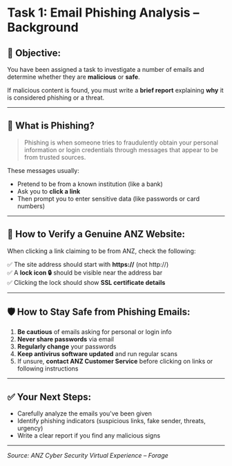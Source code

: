 # Task 1: Email Phishing Analysis – Background

## 🧠 Objective:
You have been assigned a task to investigate a number of emails and determine whether they are **malicious** or **safe**.

If malicious content is found, you must write a **brief report** explaining **why** it is considered phishing or a threat.

---

## 🎯 What is Phishing?

> Phishing is when someone tries to fraudulently obtain your personal information or login credentials through messages that appear to be from trusted sources.

These messages usually:
- Pretend to be from a known institution (like a bank)
- Ask you to **click a link**
- Then prompt you to enter sensitive data (like passwords or card numbers)

---

## 🔐 How to Verify a Genuine ANZ Website:

When clicking a link claiming to be from ANZ, check the following:

✅ The site address should start with **https://** (not http://)  
✅ A **lock icon 🔒** should be visible near the address bar  
✅ Clicking the lock should show **SSL certificate details**

---

## 🛡️ How to Stay Safe from Phishing Emails:

1. **Be cautious** of emails asking for personal or login info  
2. **Never share passwords** via email  
3. **Regularly change** your passwords  
4. **Keep antivirus software updated** and run regular scans  
5. If unsure, **contact ANZ Customer Service** before clicking on links or following instructions

---

## ✅ Your Next Steps:

- Carefully analyze the emails you've been given
- Identify phishing indicators (suspicious links, fake sender, threats, urgency)
- Write a clear report if you find any malicious signs

---

*Source: ANZ Cyber Security Virtual Experience – Forage*
